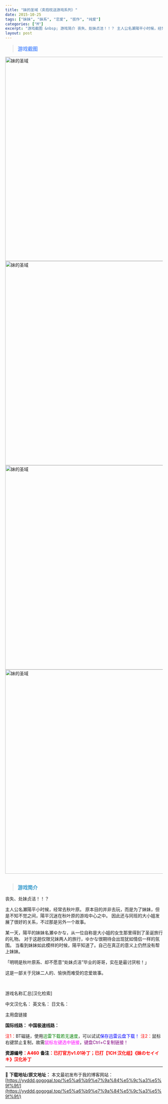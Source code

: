 ```yaml
---
title: "妹的圣域（卖抱枕送游戏系列）"
date: 2015-10-25
tags: ["妹妹", "妹系", "恋爱", "拔作", "纯爱"]
categories: ["M"]
excerpt: "游戏截图 &nbsp; 游戏简介 丧失、处妹贞洁！！？ 主人公名瀬陽平小时候，经常去秋叶原。 原本目的并非去玩，而是为了妹妹，但是不知不觉之间，陽平沉迷在秋叶原的游戏中心之中。 因此还与同班的大小姐发展了很好的关系，不过那是另外一个故事。 某一天，陽平的妹妹名瀬ゆかな，从一位自称是大小姐的女生那里得&hellip;"
layout: post
---
```


<div>
<blockquote><b><span style="font-size: 12pt; color: #6699ff;">游戏截图</span></b></blockquote>
<div><img title="点击放大" src="https://yyddd.gogogal.top/wp-content/uploads/2025/04/20250430_6811ea9d8e257.webp" alt="妹的圣域" width="650" /></div>
<div><img title="点击放大" src="https://yyddd.gogogal.top/wp-content/uploads/2025/04/20250430_6811ea9fb133b.webp" alt="妹的圣域" width="650" /></div>
<div><img title="点击放大" src="https://yyddd.gogogal.top/wp-content/uploads/2025/04/20250430_6811eaa19160c.webp" alt="妹的圣域" width="650" /></div>
<div><img title="点击放大" src="https://yyddd.gogogal.top/wp-content/uploads/2025/04/20250430_6811eaa4054f0.webp" alt="妹的圣域" width="650" /></div>
&nbsp;
<blockquote><b><span style="font-size: 12pt; color: #3399cc;">游戏简介</span></b></blockquote>
<div>丧失、处妹贞洁！！？

主人公名瀬陽平小时候，经常去秋叶原。
原本目的并非去玩，而是为了妹妹，但是不知不觉之间，陽平沉迷在秋叶原的游戏中心之中。
因此还与同班的大小姐发展了很好的关系，不过那是另外一个故事。

某一天，陽平的妹妹名瀬ゆかな，从一位自称是大小姐的女生那里得到了圣诞旅行的礼物。
对于这趟仅限兄妹两人的旅行，ゆかな很期待会出现犹如情侣一样的氛围。
当看到妹妹如此模样的时候，陽平知道了。自己在真正的意义上仍然没有帮上妹妹。

「明明是秋叶原系、却不愿意“处妹贞洁”毕业的哥哥，实在是最讨厌啦！」

这是一部关于兄妹二人的、愉快而难受的恋爱故事。</div>
&nbsp;

游戏名称汇总[汉化检索]

中文汉化名：
英文名：
日文名：
</div>
<div class="panel panel-primary">
<div class="panel-heading">主用盘链接</div>
<div class="panel-body">

<b>国际线路：</b>
<b>中国极速线路：</b>


<span style="color: #ff0000;">注1：</span>BT磁链，使用<span style="color: #008000;">迅雷下载若无速度</span>，可以试试<span style="color: #0000ff;">保存迅雷云盘下载！</span>
<span style="color: #ff0000;">注2：</span>鼠标右键禁止复制，故需<span style="color: #ff00ff;">鼠标左键选中链接</span>，<span style="color: #800080;">键盘Ctrl+C复制链接！</span>

</div>
<div class="panel-footer"><span style="color: #ff0000;"><b><span style="color: #000000;">资源编号</span>：A460</b></span>
<span style="color: #ff0000;"><b><span style="color: #000000;">备注</span>：已打官方v1.01补丁；已打【1CH 汉化组】《妹のセイイキ》汉化补丁</b></span></div>
</div>

---
📖 **下载地址/原文地址：** 本文最初发布于我的博客网站：[https://yyddd.gogogal.top/%e5%a6%b9%e7%9a%84%e5%9c%a3%e5%9f%9f/](https://yyddd.gogogal.top/%e5%a6%b9%e7%9a%84%e5%9c%a3%e5%9f%9f/)
